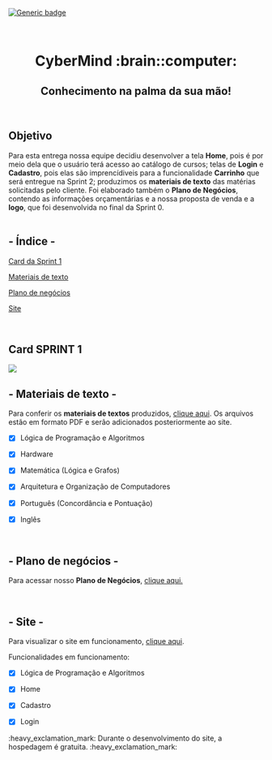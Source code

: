 [![Generic badge](https://img.shields.io/badge/SPRINT_1-CONCLUÍDA-blue.svg)](https://shields.io/)

 <br>
 
<h1 text align="center">CyberMind :brain::computer:</h1> 
<h2 text align="center">Conhecimento na palma da sua mão!</h2>

<br>

## Objetivo

<p> Para esta entrega nossa equipe decidiu desenvolver a tela <b>Home</b>, pois é por meio dela que o usuário terá acesso ao catálogo de cursos; telas de <b>Login</b> e <b>Cadastro</b>, pois elas são imprencídiveis para a funcionalidade <b>Carrinho</b> que será entregue na Sprint 2; produzimos os <b>materiais de texto</b> das matérias solicitadas pelo cliente. Foi elaborado também o <b>Plano de Negócios</b>, contendo as informações orçamentárias e a nossa proposta de venda e a <b>logo</b>, que foi desenvolvida no final da Sprint 0.

</br>
</br>

## - Índice -
<a name="ancora"></a>

 [Card da Sprint 1](#ancora1)
 
 [Materiais de texto](#ancora2)
 
 [Plano de negócios](#ancora3)
 
 [Site](#ancora4)
 
 </br>

<a id="ancora1"></a>
## Card SPRINT 1 
<img src="Código/assets/img/card-sprint1.png">

<br>

<a id="ancora2"></a>
## - Materiais de texto -
Para conferir os <b>materiais de textos</b> produzidos, [clique aqui](https://github.com/arapujo/pi_primeiro_semestre/tree/master/SPRINT%201/Materiais%20Did%C3%A1ticos). Os arquivos estão em formato PDF e serão adicionados posteriormente ao site.


- [x] Lógica de Programação e Algoritmos

- [x] Hardware

- [x] Matemática (Lógica e Grafos)

- [x] Arquitetura e Organização de Computadores

- [x] Português (Concordância e Pontuação)

- [x] Inglês
<br>

<a id="ancora3"></a>
## - Plano de negócios -
Para acessar nosso <b>Plano de Negócios</b>, [clique aqui.](https://github.com/arapujo/pi_primeiro_semestre/blob/master/SPRINT%201/Materiais%20Did%C3%A1ticos/Plano%20de%20Neg%C3%B3cios.pdf)
 
<br>

<a id="ancora4"></a>
## - Site -
Para visualizar o site em funcionamento, [clique aqui](http://cybermind.atwebpages.com/).

Funcionalidades em funcionamento:
- [x] Lógica de Programação e Algoritmos

- [x] Home

- [x] Cadastro

- [x] Login



<p font-size="16px"> :heavy_exclamation_mark: Durante o desenvolvimento do site, a hospedagem é gratuita. :heavy_exclamation_mark: <p>
 
 
